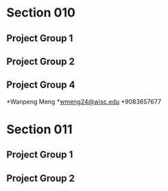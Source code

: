 # Section 010

## Project Group 1


## Project Group 2

## Project Group 4
   *Wanpeng Meng
   *wmeng24@wisc.edu
   *9083657677

# Section 011

## Project Group 1

## Project Group 2
